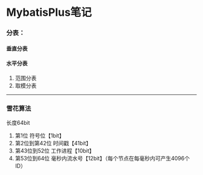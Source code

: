 # MybatisPlus笔记

### 分表：
#### 垂直分表
#### 水平分表
1. 范围分表
2. 取模分表
---
### 雪花算法
长度64bit
1. 第1位 符号位【1bit】
2. 第2位到第42位 时间戳【41bit】
3. 第43位到52位  工作进程【10bit】
4. 第53位到64位  毫秒内流水号【12bit】（每个节点在每毫秒内可产生4096个ID）
